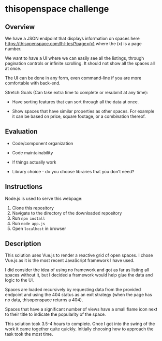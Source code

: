 # thisopenspace challenge

## Overview

We have a JSON endpoint that displays information on spaces here https://thisopenspace.com/lhl-test?page=(x) where the (x) is a page number. 

We want to have a UI where we can easily see all the listings, through pagination controls or infinite scrolling. It should not show all the spaces all at once. 

The UI can be done in any form, even command-line if you are more comfortable with back-end.  

Stretch Goals (Can take extra time to complete or resubmit at any time):

- Have sorting features that can sort through all the data at once.

- Show spaces that have similar properties as other spaces. For example it can be based on price, square footage, or a combination thereof.  

## Evaluation

- Code/component organization

- Code maintainability

- If things actually work

- Library choice - do you choose libraries that you don't need? 

## Instructions

Node.js is used to serve this webpage:

1. Clone this repository
2. Navigate to the directory of the downloaded repository
3. Run `npm install`
4. Run `node app.js`
5. Open `localhost` in browser

## Description

This solution uses Vue.js to render a reactive grid of open spaces. I chose Vue.js as it is the most recent JavaScript framework I have used.

I did consider the idea of using no framework and got as far as listing all spaces without it, but I decided a framework would help glue the data and logic to the UI.

Spaces are loaded recursively by requesting data from the provided endpoint and using the 404 status as an exit strategy (when the page has no data, thisopenspace returns a 404).

Spaces that have a significant number of views have a small flame icon next to their title to indicate the popularity of the space.

This solution took 3.5-4 hours to complete. Once I got into the swing of the work it came together quite quickly. Initially choosing how to approach the task took the most time.
 